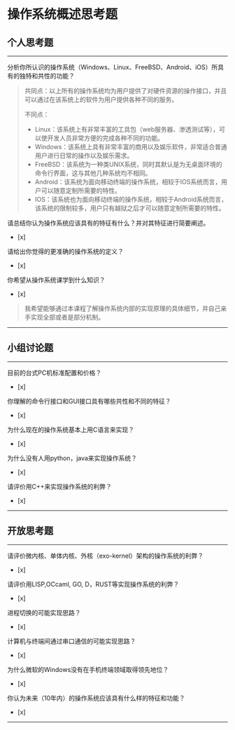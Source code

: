 # 操作系统概述思考题

## 个人思考题

---

分析你所认识的操作系统（Windows、Linux、FreeBSD、Android、iOS）所具有的独特和共性的功能？

> 共同点：以上所有的操作系统均为用户提供了对硬件资源的操作接口，并且可以通过在该系统上的软件为用户提供各种不同的服务。
>
> 不同点：
>   - Linux：该系统上有非常丰富的工具包（web服务器、渗透测试等），可以使开发人员非常方便的完成各种不同的功能。
>   - Windows：该系统上具有非常丰富的商用以及娱乐软件，非常适合普通用户进行日常的操作以及娱乐需求。
>   - FreeBSD：该系统为一种类UNIX系统，同时其默认是为无桌面环境的命令行界面，这与其他几种系统均不相同。
>   - Android：该系统为面向移动终端的操作系统，相较于IOS系统而言，用户可以随意定制所需要的特性。
>   - IOS：该系统也为面向移动终端的操作系统，相较于Android系统而言，该系统的限制较多，用户只有越狱之后才可以随意定制所需要的特性。

请总结你认为操作系统应该具有的特征有什么？并对其特征进行简要阐述。
- [x]  

> 

请给出你觉得的更准确的操作系统的定义？
- [x]  

>   

你希望从操作系统课学到什么知识？
- [x]  

>   我希望能够通过本课程了解操作系统内部的实现原理的具体细节，并自己亲手实现全部或者是部分机制。

---

## 小组讨论题

---

目前的台式PC机标准配置和价格？
- [x]  

> 

你理解的命令行接口和GUI接口具有哪些共性和不同的特征？
- [x]  

> 

为什么现在的操作系统基本上用C语言来实现？
- [x]  

>  

为什么没有人用python，java来实现操作系统？
- [x]  

>  

请评价用C++来实现操作系统的利弊？
- [x]  

>  

---

## 开放思考题

---

请评价微内核、单体内核、外核（exo-kernel）架构的操作系统的利弊？
- [x]  

>  

请评价用LISP,OCcaml, GO, D，RUST等实现操作系统的利弊？
- [x]  

>  

进程切换的可能实现思路？
- [x]  

>  

计算机与终端间通过串口通信的可能实现思路？
- [x]  

>  

为什么微软的Windows没有在手机终端领域取得领先地位？
- [x]  

>  

你认为未来（10年内）的操作系统应该具有什么样的特征和功能？
- [x]  

>  

---
